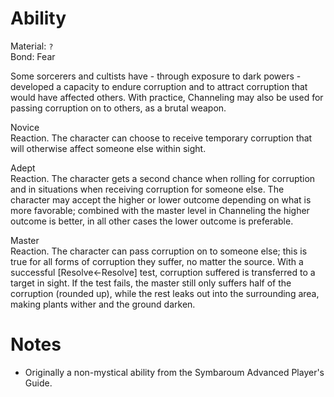 # Ability
Material: `?`<br>Bond: Fear

Some sorcerers and cultists have - through exposure to dark powers - developed a capacity to endure corruption and to attract corruption that would have affected others. With practice, Channeling may also be used for passing corruption on to others, as a brutal weapon.

Novice<br>Reaction. The character can choose to receive temporary corruption that will otherwise affect someone else within sight.

Adept<br>Reaction. The character gets a second chance when rolling for corruption and in situations when receiving corruption for someone else. The character may accept the higher or lower outcome depending on what is more favorable; combined with the master level in Channeling the higher outcome is better, in all other cases the lower outcome is preferable.

Master<br>Reaction. The character can pass corruption on to someone else; this is true for all forms of corruption they suffer, no matter the source. With a successful \[Resolve←Resolve\] test, corruption suffered is transferred to a target in sight. If the test fails, the master still only suffers half of the corruption (rounded up), while the rest leaks out into the surrounding area, making plants wither and the ground darken.
# Notes
* Originally a non-mystical ability from the Symbaroum Advanced Player's Guide.
